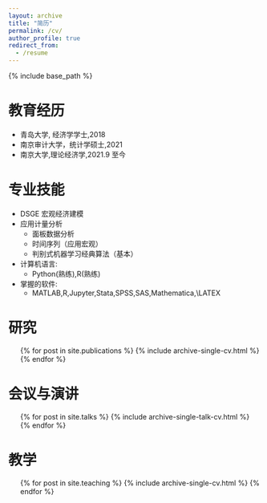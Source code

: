 ```yaml
---
layout: archive
title: "简历"
permalink: /cv/
author_profile: true
redirect_from:
  - /resume
---
```


{% include base_path %}

教育经历
======
* 青岛大学, 经济学学士,2018
* 南京审计大学，统计学硕士,2021
* 南京大学,理论经济学,2021.9 至今
  
专业技能
======
* DSGE 宏观经济建模
* 应用计量分析
  * 面板数据分析
  * 时间序列（应用宏观）
  * 判别式机器学习经典算法（基本）
* 计算机语言:
  * Python(熟练),R(熟练)
* 掌握的软件:
  * MATLAB,R,Jupyter,Stata,SPSS,SAS,Mathematica,\LATEX

研究
======
  <ul>{% for post in site.publications %}
    {% include archive-single-cv.html %}
  {% endfor %}</ul>
  
会议与演讲
======
  <ul>{% for post in site.talks %}
    {% include archive-single-talk-cv.html %}
  {% endfor %}</ul>
  
教学
======
  <ul>{% for post in site.teaching %}
    {% include archive-single-cv.html %}
  {% endfor %}</ul>

